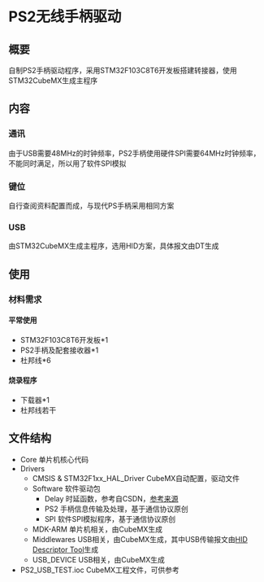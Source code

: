 # PS2无线手柄驱动
## 概要
自制PS2手柄驱动程序，采用STM32F103C8T6开发板搭建转接器，使用STM32CubeMX生成主程序
## 内容
### 通讯
由于USB需要48MHz的时钟频率，PS2手柄使用硬件SPI需要64MHz时钟频率，不能同时满足，所以用了软件SPI模拟
### 键位
自行查阅资料配置而成，与现代PS手柄采用相同方案
### USB
由STM32CubeMX生成主程序，选用HID方案，具体报文由DT生成

## 使用
### 材料需求
#### 平常使用
- STM32F103C8T6开发板*1
- PS2手柄及配套接收器*1
- 杜邦线*6
#### 烧录程序
- 下载器*1
- 杜邦线若干

## 文件结构
- Core 单片机核心代码
- Drivers
  - CMSIS & STM32F1xx_HAL_Driver CubeMX自动配置，驱动文件
  - Software 软件驱动包
    - Delay 时延函数，参考自CSDN，[参考来源](https://blog.csdn.net/zhijianqifei/article/details/127796211)
    - PS2 手柄信息传输及处理，基于通信协议原创
    - SPI 软件SPI模拟程序，基于通信协议原创
  - MDK-ARM 单片机相关，由CubeMX生成
  - Middlewares USB相关，由CubeMX生成，其中USB传输报文由[HID Descriptor Tool](https://www.usb.org/document-library/hid-descriptor-tool)生成
  - USB_DEVICE USB相关，由CubeMX生成
- PS2_USB_TEST.ioc CubeMX工程文件，可供参考
